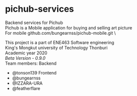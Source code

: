 # pichub-services
Backend services for Pichub \
Pichub is a Mobile application for buying and selling art picture \
For mobile github.com/bungearnss/pichub-mobile.git \

This project is a part of ENE463 Software engineering \
King's Mongkut university of Technology Thonburi \
Academic year 2020 \
*Beta Version - 0.9.0*  \
Team members: 
  Backend 
  - @tonson139
  Frontend 
  - @bungearnss 
  - @IZZARA-URA 
  - @featherflare 
  
